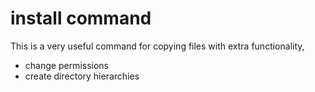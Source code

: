 # install command

This is a very useful command for copying files with extra functionality,
- change permissions
- create directory hierarchies


